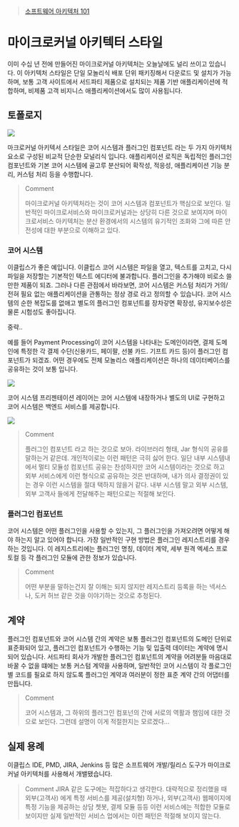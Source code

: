 > [소프트웨어 아키텍처 101](http://www.yes24.com/Product/Goods/104491433)

# 마이크로커널 아키텍터 스타일

이미 수십 년 전에 만들어진 마이크로커널 아키텍처는 오늘날에도 널리 쓰이고 있습니다. 이 아키텍처 스타일은 단일 모놀리식 배포 단위 패키징해서 다운로드 및 설치가 가능하며, 보통 고객 사이트에서 서드파티 제품으로 설치되는 제품 기반 애플리케이션에 적합하며, 비제품 고객 비지니스 애플리케이션에서도 많이 사용됩니다.

## 토폴로지
![](https://raw.githubusercontent.com/cheese10yun/TIL/master//assets/img-101.png)

마크로커널 아키텍서 스타일은 코어 시스템과 플러그인 컴포넌트 라는 두 가지 아키텍처 요소로 구성된 비교적 단순한 모널리식 입니다. 애플리케이션 로직은 독립적인 플러그인 컴포넌트와 기본 코어 시스템에 골고루 분산되어 확작성, 적응성, 애플리케이션 기능 분리, 커스텀 처리 등을 수행합니다.

> Comment
> 
> 마이크로커널 아키텍처라는 것이 코어 시스템과 컴포넌트가 핵심으로 보인다. 일반적인 마이크로서비스와 마이크로커널과는 상당히 다른 것으로 보여지며 마이크로서비스 아키텍처는 분산 환경에서의 시스템의 유기적인 조화와 그에 따른 안전성에 대한 부분으로 이해하고 있다.

### 코어 시스템
이클립스가 좋은 예입니다. 이클립스 코어 시스템은 파일을 열고, 텍스트를 고치고, 다시 파일을 저장할는 기본적인 텍스트 에디터에 불과합니다. 플러그인을 추가해야 비로소 쓸 만한 제품이 되죠. 그러나 다른 관점에서 바라보면, 코어 시스템은 커스텀 처리가 거의/전혀 필요 없는 애플리케이션을 관통하는 정상 경로 라고 정의할 수 있습니다. 코어 시스템의 순한 복잡도를 없애고 별도의 플러그인 컴포넌트를 장차갛면 확장성, 유지보수성은 물론 시험성도 좋아집니다.

중략..

예를 들어 Payment Processing이 코어 시스템을 나타내는 도메인이라면, 결제 도메인에 특정한 각 결제 수단(신용카드, 페이팔, 선불 카드. 기프트 카드 등)이 플러그인 컴포넌트가 되겠죠. 어떤 경우에도 전체 모놀리스 애플리케이션은 하나의 데이터베이스를 공유하는 것이 보통 입니다.

![](https://raw.githubusercontent.com/cheese10yun/TIL/master//assets/img_101_2.jpg)

코어 시스템 프리젠테이션 레이어는 코어 시스템에 내장하거나 별도의 UI로 구현하고 코어 시스템은 백엔드 서비스를 제공합니다.

![](https://raw.githubusercontent.com/cheese10yun/TIL/master//assets/img_101_3.png)

> Comment
> 
> 플러그인 컴포넌트 라고 하는 것으로 보아. 라이브러리 형태, Jar 형식의 공유를 말하는거 같은데. 개인적이로는 이런 패턴은 극히 싫어 한다. 일단 내부 시스템내에서 멀티 모듈성 컴포넌트 공유는 찬성하지만 코어 시스템이라는 것으로 하고 외부 서비스에게 이런 형식으로 공유하는 것은 반대하며, 내가 의사 결정권이 있는 경우 이런 시스템을 절대 택하지 않을거 같다. 내부 시스템 말고 외부 시스템, 외부 고객사 들에게 전달해주는 패턴으로는 적절해 보인다.

### 플러그인 컴포넌트
코어 시스템은 어떤 플러그인을 사용할 수 있는지, 그 플러그인을 가져오려면 어떻게 해야 하는지 알고 있어야 합니다. 가장 일반적인 구현 방법은 플러그인 레지스트리를 경우하는 것입니다. 이 레지스트리에는 플러그인 명칭, 데이터 계약, 세부 원격 엑세스 프로토컬 등 각 플러그인 모듈에 관한 정보가 있습니다.

> Comment
> 
> 어떤 부분을 말하는건지 잘 이해는 되지 않지만 레지스트리 등록을 하는 넥서스나, 도커 허브 같은 것을 이야기하는 것으로 추청된다.

## 계약
플러그인 컴포넌트와 코어 시스템 간의 계약은 보통 플러그인 컴포넌트의 도메인 단위로 표준화되어 있고, 플러그인 컴포넌트가 수행하는 기능 및 입출력 데이터는 계약에 명시되어 있습니다. 서드파티 회사가 개발한 플러그인 컴포넌트의 계약을 어려분들 마음대로 바꿀 수 없을 떄에는 보통 커스텀 계약을 사용하며, 일반적인 코어 시스템이 각 플로그인별 코드를 필요로 하지 않도록 플러그인 계약과 여러분이 정한 표준 계약 간의 어댑터를 만듭니다.

> Comment
> 
> 코어 시스템과, 그 하위의 플러그인 컴포넌의 간에 서로의 역활과 챔임에 대한 것으로 보인다. 그런데 설명이 이게 적절한지는 모르겠다...

## 실제 용례
이클립스 IDE, PMD, JIRA, Jenkins 등 많은 소프트웨어 개발/릴리스 도구가 마이크로 커널 아키텍처를 사용해서 개밸됐습니다.

> Comment
> JIRA 같은 도구에는 적잡하다고 생각한다. 대략적으로 정리했을 때 외부(고객사) 에게 특정 서비스를 제공(설치형) 하거나, 외부(고객사) 웹페이지에 특정 기능을 제공하는 상담 쳇봇, 결제 모듈 등등 이런 서비스에는 적합한 모듈로 보이지만 실제 일반적인 서비스 업에서는 이런 패턴은 적절해 보이지 않는다.